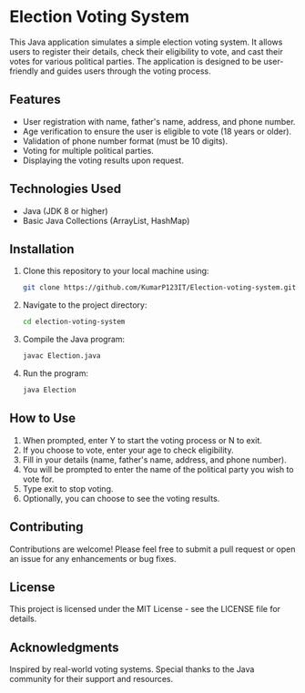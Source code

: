 # Election Voting System

This Java application simulates a simple election voting system. It allows users to register their details, check their eligibility to vote, and cast their votes for various political parties. The application is designed to be user-friendly and guides users through the voting process.

## Features

- User registration with name, father's name, address, and phone number.
- Age verification to ensure the user is eligible to vote (18 years or older).
- Validation of phone number format (must be 10 digits).
- Voting for multiple political parties.
- Displaying the voting results upon request.

## Technologies Used

- Java (JDK 8 or higher)
- Basic Java Collections (ArrayList, HashMap)

## Installation

1. Clone this repository to your local machine using:
   ```bash
   git clone https://github.com/KumarP123IT/Election-voting-system.git

2. Navigate to the project directory:
   ```bash
   cd election-voting-system

4. Compile the Java program:
   ```bash
   javac Election.java
5. Run the program:
   ```bash
   java Election

## How to Use
1.  When prompted, enter Y to start the voting process or N to exit.
2. If you choose to vote, enter your age to check eligibility.
3. Fill in your details (name, father's name, address, and phone number).
4. You will be prompted to enter the name of the political party you wish to vote for.
5. Type exit to stop voting.
6. Optionally, you can choose to see the voting results.

## Contributing
Contributions are welcome! Please feel free to submit a pull request or open an issue for any enhancements or bug fixes.

## License
This project is licensed under the MIT License - see the LICENSE file for details.

## Acknowledgments
Inspired by real-world voting systems.
Special thanks to the Java community for their support and resources.
